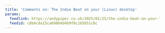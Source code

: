 ```yaml
---
title: 'Comments on: The Indie Beat on your (Linux) desktop'
params:
  feedlink: https://andypiper.co.uk/2025/01/25/the-indie-beat-on-your-linux-desktop/feed/
  feedid: c8b4c8a15ca69804d4b9f0c165651c8c
---
```

